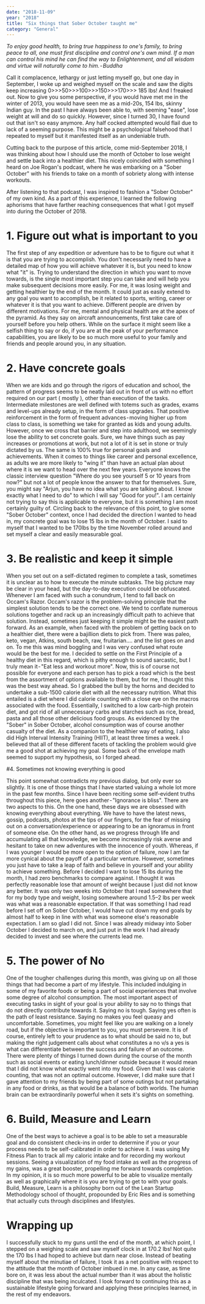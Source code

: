 ```yaml
---
date: "2018-11-09"
year: "2018"
title: "Six things that Sober October taught me"
category: "General"
---
```


*To enjoy good health, to bring true happiness to one's family, to bring peace to all, one must first discipline and control one's own mind. If a man can control his mind he can find the way to Enlightenment, and all wisdom and virtue will naturally come to him. - Buddha*

Call it complacence, lethargy or just letting myself go, but one day in September, I woke up and weighed myself on the scale and saw the digits keep increasing 0>>>50>>>100>>>150>>>170>>> 185 lbs! And I freaked out. Now to give you some perspective, if you would have met me in the winter of 2013, you would have seen me as a mid-20s, 154 lbs, skinny Indian guy. In the past I have always been able to, with seeming "ease", lose weight at will and do so quickly. However, since I turned 30, I have found out that isn't so easy anymore. Any half cocked attempted would flail due to lack of a seeming purpose. This might be a psychological falsehood that I repeated to myself but it manifested itself as an undeniable truth.

Cutting back to the purpose of this article, come mid-September 2018, I was thinking about how I should use the month of October to lose weight and settle back into a healthier diet. This nicely coincided with something I heard on Joe Rogan's podcast, where he was embarking on a "Sober October" with his friends to take on a month of sobriety along with intense workouts.

After listening to that podcast, I was inspired to fashion a "Sober October" of my own kind. As a part of this experience, I learned the following aphorisms that have farther reaching consequences that what I got myself into during the October of 2018.

# 1. Figure out what is important to you

The first step of any expedition or adventure has to be to figure out what it is that you are trying to accomplish. You don't necessarily need to have a detailed map of how you will achieve whatever it is, but you need to know what "it" is. Trying to understand the direction in which you want to move towards, is the single most important step you can take and will help you make subsequent decisions more easily.
For me, it was losing weight and getting healthier by the end of the month. It could just as easily extend to any goal you want to accomplish, be it related to sports, writing, career or whatever it is that you want to achieve. Different people are driven by different motivations. For me, mental and physical health are at the apex of the pyramid. As they say on aircraft announcements, first take care of yourself before you help others. While on the surface it might seem like a selfish thing to say or do, if you are at the peak of your performance capabilities, you are likely to be so much more useful to your family and friends and people around you, in any situation.

# 2. Have concrete goals

When we are kids and go through the rigors of education and school, the pattern of progress seems to be neatly laid out in front of us with no effort required on our part ( mostly ), other than execution of the tasks. Intermediate milestones are well defined with totems such as grades, exams and level-ups already setup, in the form of class upgrades. That positive reinforcement in the form of frequent advances - moving higher up from class to class, is something we take for granted as kids and young adults. However, once we cross that barrier and step into adulthood, we seemingly lose the ability to set concrete goals. Sure, we have things such as pay increases or promotions at work, but not a lot of it is set in stone or truly dictated by us.
The same is 100% true for personal goals and achievements. When it comes to things like career and personal excellence, as adults we are more likely to "wing it" than have an actual plan about where it is we want to head over the next few years. Everyone knows the classic interview question "Where do you see yourself 5 or 10 years from now?" but not a lot of people know the answer to that for themselves. Sure, you might say "Arjun, you have no idea what you are talking about. I know exactly what I need to do" to which I will say "Good for you!". I am certainly not trying to say this is applicable to everyone, but it is something I am most certainly guilty of.
Circling back to the relevance of this point, to give some "Sober October" context, once I had decided the direction I wanted to head in, my concrete goal was to lose 15 lbs in the month of October. I said to myself that I wanted to be 170lbs by the time November rolled around and set myself a clear and easily measurable goal.

# 3. Be realistic and keep it simple

When you set out on a self-dictated regimen to complete a task, sometimes it is unclear as to how to execute the minute subtasks. The big picture may be clear in your head, but the day-to-day execution could be obfuscated. Whenever I am faced with such a conundrum, I tend to fall back on Occam's Razor. Occam's razor is the problem-solving principle that the simplest solution tends to be the correct one. We tend to conflate numerous solutions together and rack up an increasingly difficult path to achieve that solution. Instead, sometimes just keeping it simple might be the easiest path forward.
As an example, when faced with the problem of getting back on to a healthier diet, there were a bajillion diets to pick from. There was paleo, keto, vegan, Atkins, south beach, raw, fruitarian…. and the list goes on and on. To me this was mind boggling and I was very confused what route would be the best for me. I decided to settle on the First Principle of a healthy diet in this regard, which is pithy enough to sound sarcastic, but I truly mean it - "Eat less and workout more". Now, this is of course not possible for everyone and each person has to pick a road which is the best from the assortment of options available to them, but for me, I thought this was the best way ahead. So I grabbed the bull by the horns and decided to undertake a sub-1500 calorie diet with all the necessary nutrition. What this entailed is a diet where I did calorie counting with a close eye on the macros associated with the food. Essentially, I switched to a low carb-high protein diet, and got rid of all unnecessary carbs and starches such as rice, bread, pasta and all those other delicious food groups. As evidenced by the "Sober" in Sober October, alcohol consumption was of course another casualty of the diet. As a companion to the healthier way of eating, I also did High Interval Intensity Training (HIIT), at least three times a week. I believed that all of these different facets of tackling the problem would give me a good shot at achieving my goal. Some back of the envelope math seemed to support my hypothesis, so I forged ahead.

#4. Sometimes not knowing everything is good

This point somewhat contradicts my previous dialog, but only ever so slightly. It is one of those things that I have started valuing a whole lot more in the past few months. Since I have been reciting some self-evident truths throughout this piece, here goes another - "Ignorance is bliss". There are two aspects to this. On the one hand, these days we are obsessed with knowing everything about everything. We have to have the latest news, gossip, podcasts, photos at the tips of our fingers, for the fear of missing out on a conversation/experience or appearing to be an ignoramus in front of someone else. On the other hand, as we progress through life and accumulating all that knowledge, we become increasingly risk averse and hesitant to take on new adventures with the innocence of youth. Whereas, if I was younger I would be more open to the option of failure, now I am far more cynical about the payoff of a particular venture.
However, sometimes you just have to take a leap of faith and believe in yourself and your ability to achieve something. Before I decided I want to lose 15 lbs during the month, I had zero benchmarks to compare against. I thought it was perfectly reasonable lose that amount of weight because I just did not know any better. It was only two weeks into October that I read somewhere that for my body type and weight, losing somewhere around 1.5–2 lbs per week was what was a reasonable expectation. If that was something I had read before I set off on Sober October, I would have cut down my end goals by almost half to keep in line with what was someone else's reasonable expectation. I am so glad I did not. Since I was already midway into Sober October I decided to march on, and just put in the work I had already decided to invest and see where the currents lead me.

# 5. The power of No

One of the tougher challenges during this month, was giving up on all those things that had become a part of my lifestyle. This included indulging in some of my favorite foods or being a part of social experiences that involve some degree of alcohol consumption. The most important aspect of executing tasks in sight of your goal is your ability to say no to things that do not directly contribute towards it. Saying no is tough. Saying yes often is the path of least resistance. Saying no makes you feel queasy and uncomfortable. Sometimes, you might feel like you are walking on a lonely road, but if the objective is important to you, you must persevere. It is of course, entirely left to your prudence as to what should be said no to, but making the right judgement calls about what constitutes a no v/s a yes is what can differentiate between the success and failure of an outcome. There were plenty of things I turned down during the course of the month such as social events or eating lunch/dinner outside because it would mean that I did not know what exactly went into my food. Given that I was calorie counting, that was not an optimal outcome. However, I did make sure that I gave attention to my friends by being part of some outings but not partaking in any food or drinks, as that would be a balance of both worlds. The human brain can be extraordinarily powerful when it sets it's sights on something.

# 6. Build, Measure and Learn

One of the best ways to achieve a goal is to be able to set a measurable goal and do consistent check-ins in order to determine if you or your process needs to be self-calibrated in order to achieve it. I was using My Fitness Plan to track all my caloric intake and for recording my workout sessions. Seeing a visualization of my food intake as well as the progress of my gains, was a great booster, propelling me forward towards completion. In my opinion, it is so much more powerful to be able to visualize mentally as well as graphically where it is you are trying to get to with your goals. Build, Measure, Learn is a philosophy born out of the Lean Startup Methodology school of thought, propounded by Eric Ries and is something that actually cuts through disciplines and lifestyles.

# Wrapping up

I successfully stuck to my guns until the end of the month, at which point, I stepped on a weighing scale and saw myself clock in at 170.2 lbs! Not quite the 170 lbs I had hoped to achieve but darn near close. Instead of beating myself about the minutiae of failure, I took it as a net positive with respect to the attitude that the month of October imbued in me. In any case, as time bore on, it was less about the actual number than it was about the holistic discipline that was being inculcated. I look forward to continuing this as a sustainable lifestyle going forward and applying these principles learned, in the rest of my endeavors.